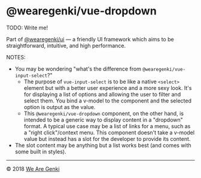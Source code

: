 # @wearegenki/vue-dropdown

TODO: Write me!

Part of [@wearegenki/ui](https://github.com/WeAreGenki/ui) — a friendly UI framework which aims to be straightforward, intuitive, and high performance.

NOTES:

* You may be wondering "what's the difference from `@wearegenki/vue-input-select`?"
  * The purpose of `vue-input-select` is to be like a native `<select>` element but with a better user experience and a more sexy look. It's for displaying a list of options and allowing the user to filter and select them. You bind a v-model to the component and the selected option is output as the value.
  * This `@wearegenki/vue-dropdown` component, on the other hand, is intended to be a generic way to display content in a "dropdown" format. A typical use case may be a list of links for a menu, such as a "right click"/context menu. This component doesn't take a v-model value but instead has a slot for the developer to provide its content.
* The slot content may be anything but a list works best (and comes with some built in styles).

-----

© 2018 [We Are Genki](https://wearegenki.com)
